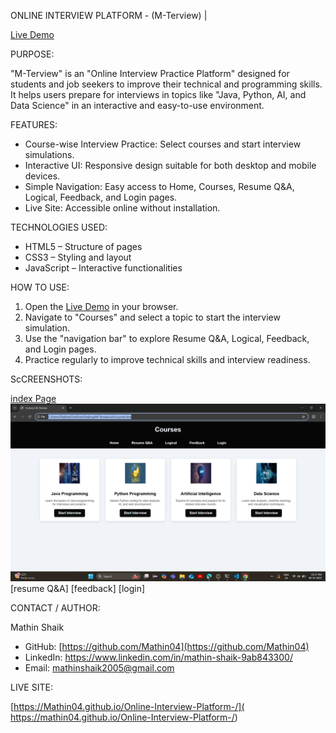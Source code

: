  ONLINE INTERVIEW PLATFORM - (M-Terview) |

[Live Demo]( https://mathin04.github.io/Online-Interview-Platform-/)


 PURPOSE:

"M-Terview" is an "Online Interview Practice Platform" designed for students and job seekers to improve their technical and programming skills.  
It helps users prepare for interviews in topics like "Java, Python, AI, and Data Science" in an interactive and easy-to-use environment.

 FEATURES:

- Course-wise Interview Practice: Select courses and start interview simulations.  
- Interactive UI: Responsive design suitable for both desktop and mobile devices.  
- Simple Navigation: Easy access to Home, Courses, Resume Q&A, Logical, Feedback, and Login pages.  
- Live Site: Accessible online without installation.  


 TECHNOLOGIES USED:

- HTML5 – Structure of pages  
- CSS3 – Styling and layout  
- JavaScript – Interactive functionalities  

 HOW TO USE:

1. Open the [Live Demo](https://Mathin04.github.io/Online-Interview-Platform-/) in your browser.  
2. Navigate to "Courses" and select a topic to start the interview simulation.  
3. Use the "navigation bar" to explore Resume Q&A, Logical, Feedback, and Login pages.  
4. Practice regularly to improve technical skills and interview readiness.

 ScCREENSHOTS:
 
[index Page]()
![Courses Page](images/courses.jpg)
[resume Q&A]
[feedback]
[login]


 CONTACT / AUTHOR:

Mathin Shaik  
- GitHub: [https://github.com/Mathin04](https://github.com/Mathin04)  
- LinkedIn: https://www.linkedin.com/in/mathin-shaik-9ab843300/ 
- Email: mathinshaik2005@gmail.com  


 LIVE SITE:

[https://Mathin04.github.io/Online-Interview-Platform-/]( https://mathin04.github.io/Online-Interview-Platform-/)


